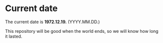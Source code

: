 # Current date

The current date is **1972.12.19.** (YYYY.MM.DD.)

This repository will be good when the world ends, so we will know how long it lasted.